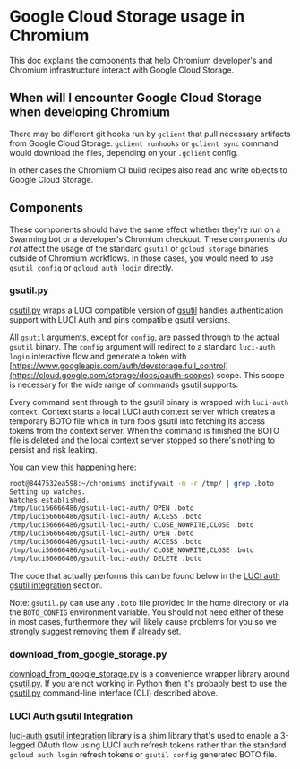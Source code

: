 # Google Cloud Storage usage in Chromium

This doc explains the components that help Chromium developer's and Chromium
infrastructure interact with Google Cloud Storage.

## When will I encounter Google Cloud Storage when developing Chromium

There may be different git hooks run by `gclient` that pull necessary artifacts
from Google Cloud Storage. `gclient runhooks` or `gclient sync` command would
download the files, depending on your `.gclient` config.

In other cases the Chromium CI build recipes also read and write objects to
Google Cloud Storage.

## Components

These components should have the same effect whether they're run on a Swarming
bot or a developer's Chromium checkout. These components *do not* affect the
usage of the standard `gsutil` or `gcloud storage` binaries outside of Chromium
workflows. In those cases, you would need to use `gsutil config` or
`gcloud auth login` directly.


### gsutil.py

[gsutil.py](https://source.chromium.org/chromium/chromium/tools/depot_tools/+/main:gsutil.py) wraps a LUCI compatible version of [gsutil](https://cloud.google.com/storage/docs/gsutil)
handles authentication support with LUCI Auth and pins compatible gsutil
versions.

All `gsutil` arguments, except for `config`, are passed through to the actual
`gsutil` binary. The `config` argument will redirect to a standard
`luci-auth login` interactive flow and generate a token with [https://www.googleapis.com/auth/devstorage.full_control](https://cloud.google.com/storage/docs/oauth-scopes)
scope. This scope is necessary for the wide range of commands gsutil supports.

Every command sent through to the gsutil binary is wrapped with
`luci-auth context`. Context starts a local LUCI auth context server which
creates a temporary BOTO file which in turn fools gsutil into fetching its
access tokens from the context server. When the command is finished the BOTO
file is deleted and the local context server stopped so there's nothing to
persist and risk leaking.

You can view this happening here:

```sh
root@8447532ea598:~/chromium$ inotifywait -m -r /tmp/ | grep .boto
Setting up watches.
Watches established.
/tmp/luci56666486/gsutil-luci-auth/ OPEN .boto
/tmp/luci56666486/gsutil-luci-auth/ ACCESS .boto
/tmp/luci56666486/gsutil-luci-auth/ CLOSE_NOWRITE,CLOSE .boto
/tmp/luci56666486/gsutil-luci-auth/ OPEN .boto
/tmp/luci56666486/gsutil-luci-auth/ ACCESS .boto
/tmp/luci56666486/gsutil-luci-auth/ CLOSE_NOWRITE,CLOSE .boto
/tmp/luci56666486/gsutil-luci-auth/ DELETE .boto
```

The code that actually performs this can be found below in the
[LUCI auth gsutil integration](#luci-auth-gsutil-integration) section.

Note: `gsutil.py` can use any `.boto` file provided in the home directory or via
the `BOTO_CONFIG` environment variable. You should not need either of these in
most cases, furthermore they will likely cause problems for you so we strongly
suggest removing them if already set.

### download_from_google_storage.py

[download_from_google_storage.py](https://source.chromium.org/chromium/chromium/tools/depot_tools/+/main:download_from_google_storage.py)
is a convenience wrapper library around [gsutil.py](https://source.chromium.org/chromium/chromium/tools/depot_tools/+/main:gsutil.py).
If you are not working in Python then it's probably best to use the [gsutil.py](#gsutilpy)
command-line interface (CLI) described above.

### LUCI Auth gsutil Integration

[luci-auth gsutil integration](https://pkg.go.dev/go.chromium.org/luci/auth/integration/gsutil)
library is a shim library that's used to enable a 3-legged OAuth flow using LUCI
auth refresh tokens rather than the standard `gcloud auth login` refresh
tokens or `gsutil config` generated BOTO file.



